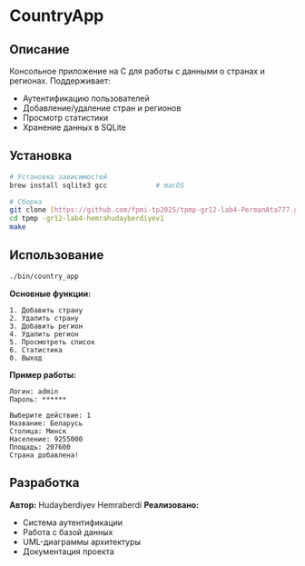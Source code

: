 # CountryApp

## Описание
Консольное приложение на C для работы с данными о странах и регионах. Поддерживает:
- Аутентификацию пользователей
- Добавление/удаление стран и регионов
- Просмотр статистики
- Хранение данных в SQLite

## Установка
```bash
# Установка зависимостей
brew install sqlite3 gcc            # macOS

# Сборка
git clone [https://github.com/fpmi-tp2025/tpmp-gr12-lab4-PermanAta777.git]
cd tpmp -gr12-lab4-hemrahudayberdiyev1
make
```

## Использование
```bash
./bin/country_app
```

**Основные функции:**
```
1. Добавить страну
2. Удалить страну
3. Добавить регион
4. Удалить регион
5. Просмотреть список
6. Статистика
0. Выход
```

**Пример работы:**
```
Логин: admin
Пароль: ******

Выберите действие: 1
Название: Беларусь
Столица: Минск
Население: 9255000
Площадь: 207600
Страна добавлена!
```

## Разработка
**Автор:** Hudayberdiyev Hemraberdi 
**Реализовано:**
- Система аутентификации
- Работа с базой данных
- UML-диаграммы архитектуры
- Документация проекта

